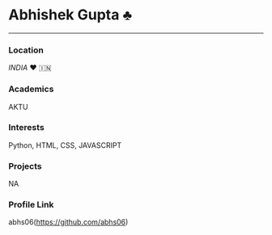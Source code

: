 # Abhishek Gupta :clubs:
***
### Location

_INDIA_ :hearts: :india:

### Academics

AKTU

### Interests

Python, HTML, CSS, JAVASCRIPT

### Projects

NA

### Profile Link

abhs06(https://github.com/abhs06)
